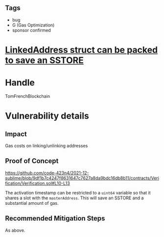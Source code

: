 ## Tags

- bug
- G (Gas Optimization)
- sponsor confirmed

# [LinkedAddress struct can be packed to save an SSTORE](https://github.com/code-423n4/2021-12-sublime-findings/issues/72) 

# Handle

TomFrenchBlockchain


# Vulnerability details

## Impact

Gas costs on linking/unlinking addresses

## Proof of Concept

https://github.com/code-423n4/2021-12-sublime/blob/9df1b7c4247f8631647c7627a8da9bdc16db8b11/contracts/Verification/Verification.sol#L10-L13

The activation timestamp can be restricted to a `uint64` variable so that it shares a slot with the `masterAddress`. This will save an SSTORE and a substantial amount of gas.

## Recommended Mitigation Steps

As above.

